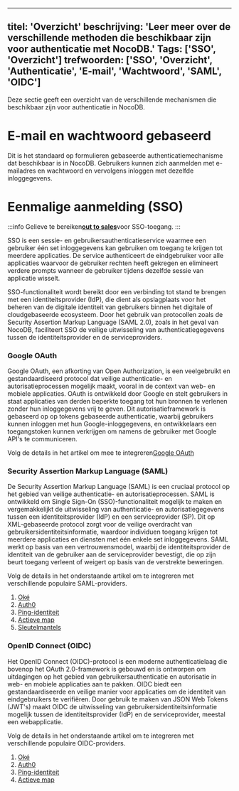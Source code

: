 ***

titel: 'Overzicht'
beschrijving: 'Leer meer over de verschillende methoden die beschikbaar zijn voor authenticatie met NocoDB.'
Tags: \['SSO', 'Overzicht']
trefwoorden: \['SSO', 'Overzicht', 'Authenticatie', 'E-mail', 'Wachtwoord', 'SAML', 'OIDC']
-------------------------------------------------------------------------------------------

Deze sectie geeft een overzicht van de verschillende mechanismen die beschikbaar zijn voor authenticatie in NocoDB.

# E-mail en wachtwoord gebaseerd

Dit is het standaard op formulieren gebaseerde authenticatiemechanisme dat beschikbaar is in NocoDB. Gebruikers kunnen zich aanmelden met e-mailadres en wachtwoord en vervolgens inloggen met dezelfde inloggegevens.

# Eenmalige aanmelding (SSO)

:::info
Gelieve te bereiken[**out to sales**](https://calendly.com/nocodb)voor SSO-toegang.
:::

SSO is een sessie- en gebruikersauthenticatieservice waarmee een gebruiker één set inloggegevens kan gebruiken om toegang te krijgen tot meerdere applicaties. De service authenticeert de eindgebruiker voor alle applicaties waarvoor de gebruiker rechten heeft gekregen en elimineert verdere prompts wanneer de gebruiker tijdens dezelfde sessie van applicatie wisselt.

SSO-functionaliteit wordt bereikt door een verbinding tot stand te brengen met een identiteitsprovider (IdP), die dient als opslagplaats voor het beheren van de digitale identiteit van gebruikers binnen het digitale of cloudgebaseerde ecosysteem. Door het gebruik van protocollen zoals de Security Assertion Markup Language (SAML 2.0), zoals in het geval van NocoDB, faciliteert SSO de veilige uitwisseling van authenticatiegegevens tussen de identiteitsprovider en de serviceproviders.

### Google OAuth

Google OAuth, een afkorting van Open Authorization, is een veelgebruikt en gestandaardiseerd protocol dat veilige authenticatie- en autorisatieprocessen mogelijk maakt, vooral in de context van web- en mobiele applicaties. OAuth is ontwikkeld door Google en stelt gebruikers in staat applicaties van derden beperkte toegang tot hun bronnen te verlenen zonder hun inloggegevens vrij te geven. Dit autorisatieframework is gebaseerd op op tokens gebaseerde authenticatie, waarbij gebruikers kunnen inloggen met hun Google-inloggegevens, en ontwikkelaars een toegangstoken kunnen verkrijgen om namens de gebruiker met Google API's te communiceren.

Volg de details in het artikel om mee te integreren[Google OAuth](google-oauth)

### Security Assertion Markup Language (SAML)

De Security Assertion Markup Language (SAML) is een cruciaal protocol op het gebied van veilige authenticatie- en autorisatieprocessen. SAML is ontwikkeld om Single Sign-On (SSO)-functionaliteit mogelijk te maken en vergemakkelijkt de uitwisseling van authenticatie- en autorisatiegegevens tussen een identiteitsprovider (IdP) en een serviceprovider (SP). Dit op XML-gebaseerde protocol zorgt voor de veilige overdracht van gebruikersidentiteitsinformatie, waardoor individuen toegang krijgen tot meerdere applicaties en diensten met één enkele set inloggegevens. SAML werkt op basis van een vertrouwensmodel, waarbij de identiteitsprovider de identiteit van de gebruiker aan de serviceprovider bevestigt, die op zijn beurt toegang verleent of weigert op basis van de verstrekte beweringen.

[//]: # "This robust framework is widely employed in various industries and platforms, contributing to the seamless and secure integration of disparate systems and applications in the digital landscape. SAML adoption is particularly evident in cloud-based services, enterprise applications, and other environments where a unified and secure authentication process is paramount."

Volg de details in het onderstaande artikel om te integreren met verschillende populaire SAML-providers.

1. [Oké](SAML-SSO/okta)
2. [Auth0](SAML-SSO/auth0)
3. [Ping-identiteit](SAML-SSO/ping-identity)
4. [Actieve map](SAML-SSO/azure-ad)
5. [Sleutelmantels](SAML-SSO/keycloak)

### OpenID Connect (OIDC)

Het OpenID Connect (OIDC)-protocol is een moderne authenticatielaag die bovenop het OAuth 2.0-framework is gebouwd en is ontworpen om uitdagingen op het gebied van gebruikersauthenticatie en autorisatie in web- en mobiele applicaties aan te pakken. OIDC biedt een gestandaardiseerde en veilige manier voor applicaties om de identiteit van eindgebruikers te verifiëren. Door gebruik te maken van JSON Web Tokens (JWT's) maakt OIDC de uitwisseling van gebruikersidentiteitsinformatie mogelijk tussen de identiteitsprovider (IdP) en de serviceprovider, meestal een webapplicatie.

[//]: # "One of the key advantages of OIDC is its ability to enable Single Sign-On (SSO) capabilities, allowing users to authenticate once and access multiple applications seamlessly. OIDC also provides a standardized set of claims, such as user profile information, making it easier for developers to integrate identity management into their applications. Widely adopted in various industries, OIDC plays a crucial role in enhancing the security and user experience of authentication processes across diverse digital platforms."

Volg de details in het onderstaande artikel om te integreren met verschillende populaire OIDC-providers.

1. [Oké](OIDC-SSO/okta)
2. [Auth0](OIDC-SSO/auth0)
3. [Ping-identiteit](OIDC-SSO/ping-identity)
4. [Actieve map](OIDC-SSO/azure-ad)
